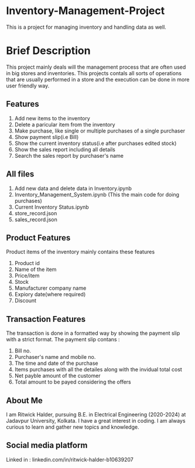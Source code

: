 # Inventory-Management-Project
This is a project for managing inventory and handling data as well.

# Brief Description
This project mainly deals will the management process that are often used in big stores and inventories. This projects contals all sorts of operations that are usually performed in a store and the execution can be done in more user friendly way.

## Features
1. Add new items to the inventory
2. Delete a paricular item from the inventory
3. Make purchase, like single or multiple purchases of a single purchaser
4. Show payment slip(i.e Bill) 
5. Show the current inventory status(i.e after purchases edited stock) 
6. Show the sales report including all details
7. Search the sales report by purchaser's name

## All files
1. Add new data and delete data in Inventory.ipynb
2. Inventory_Management_System.ipynb (This the main code for doing purchases)
3. Current Inventory Status.ipynb
4. store_record.json
5. sales_record.json

## Product Features
Product items of the inventory mainly contains these features
1. Product id
2. Name of the item
3. Price/item
4. Stock
5. Manufacturer company name
6. Expiory date(where required)
7. Discount

## Transaction Features
The transaction is done in a formatted way by showing the payment slip with a strict format.
The payment slip contans :
1. Bill no.
2. Purchaser's name and mobile no.
3. The time and date of the purchase
4. Items purchases with all the detailes along with the invidual total cost
5. Net payble amount of the customer
6. Total amount to be payed considering the offers

## About Me
I am Ritwick Halder, pursuing B.E. in Electrical Engineering (2020-2024) at Jadavpur University, Kolkata. I have a great interest in coding. I am always curious to learn and gather new topics and knowledge.

## Social media platform
Linked in : linkedin.com/in/ritwick-halder-b10639207


